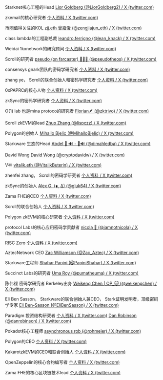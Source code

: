 
Starknet核心工程的Head
[Lior Goldberg (@LiorGoldberg2) / X (twitter.com)](https://twitter.com/LiorGoldberg2)

zkemail的核心研究者
[个人资料 / X (twitter.com)](https://twitter.com/yush_g)

币圈值得关注的KOL
[zjj.eth 曾嘉俊 (@zengjiajun_eth) / X (twitter.com)](https://twitter.com/zengjiajun_eth)

class lambda的工程副总裁
[leandro.ferrigno (@lean_knack) / X (twitter.com)](https://twitter.com/lean_knack)

Weidai  1kxnetwork的研究顾问
[个人资料 / X (twitter.com)](https://twitter.com/_weidai)

Scroll的研究者
[pseudo (on farcaster) 📜🇺🇦 (@pseudotheos) / X (twitter.com)](https://twitter.com/pseudotheos)

consensys  gnark团队的密码学研究者
[个人资料 / X (twitter.com)](https://twitter.com/YoussefElHousn3)

zhang ye， Scroll的联合创始人和密码学研究者
[个人资料 / X (twitter.com)](https://twitter.com/yezhang1998)

0xPAPRC的核心人物
[个人资料 / X (twitter.com)](https://twitter.com/gubsheep)

zkSync的密码学研究者
[个人资料 / X (twitter.com)](https://twitter.com/portport255)

O(1) lab 也是mina protoco的研究者
[Florian🪶 (@zktrivo) / X (twitter.com)](https://twitter.com/zktrivo)

Scroll zkEVM的lead
[Zhuo Zhang (@lispczz) / X (twitter.com)](https://twitter.com/lispczz)

Polygon的创始人
[Mihailo Bjelic (@MihailoBjelic) / X (twitter.com)](https://twitter.com/MihailoBjelic)

Starkware 生态的Head
[Abdel 🐺 🔊 - 🦇🔊 (@dimahledba) / X (twitter.com)](https://twitter.com/dimahledba)

David Wong
[David Wong (@cryptodavidw) / X (twitter.com)](https://twitter.com/cryptodavidw)

V神
[vitalik.eth (@VitalikButerin) / X (twitter.com)](https://twitter.com/VitalikButerin)

zhenfei zhang， Scroll的密码学研究者
[个人资料 / X (twitter.com)](https://twitter.com/zhenfei_zhang)

zkSync的创始人
[Alex G. (∎, ∆) (@gluk64) / X (twitter.com)](https://twitter.com/gluk64)

Zama FHE的CEO
[个人资料 / X (twitter.com)](https://twitter.com/randhindi)

Scroll的联合创始人
[个人资料 / X (twitter.com)](https://twitter.com/shenhaichen)

Polygon zkEVM的核心研究者
[个人资料 / X (twitter.com)](https://twitter.com/dlubarov)

protocol Labs的核心应用密码学贡献者
[nicola 💾 (@iamnotnicola) / X (twitter.com)](https://twitter.com/iamnotnicola)


RISC Zero
[个人资料 / X (twitter.com)](https://twitter.com/RiscZero)

AztecNetwork CEO
[Zac Williamson (@Zac_Aztec) / X (twitter.com)](https://twitter.com/Zac_Aztec)

Starkware工程师
[Shahar Papini (@PapiniShahar) / X (twitter.com)](https://twitter.com/PapiniShahar)


Succinct Labs的研究者
[Uma Roy (@pumatheuma) / X (twitter.com)](https://twitter.com/pumatheuma)

陈伟铿   密码学研究者 Berkeley出身
[Weikeng Chen | OP_🐱 (@weikengchen) / X (twitter.com)](https://twitter.com/weikengchen)


Eli Ben Sasson， Starkware的联合创始人兼CEO，   Stark证明发明者，顶级密码学专家
[Eli Ben-Sasson (@EliBenSasson) / X (twitter.com)](https://twitter.com/EliBenSasson)

Paradigm 投资结构研究者
[个人资料 / X (twitter.com)](https://twitter.com/gakonst)
[Dan Robinson (@danrobinson) / X (twitter.com)](https://twitter.com/danrobinson)




Pokadot核心工程师
[asynchronous rob (@rphmeier) / X (twitter.com)](https://twitter.com/rphmeier)

Polygon的CEO
[个人资料 / X (twitter.com)](https://twitter.com/0xMarcB)


KakarotzkEVM的CEO和联合创始人
[个人资料 / X (twitter.com)](https://twitter.com/ETazou)

OpenZeppelin的核心合约编写者
[个人资料 / X (twitter.com)](https://twitter.com/frangio_)

Zama FHE的核心区块链技术lead
[个人资料 / X (twitter.com)](https://twitter.com/mortendahlcs)

